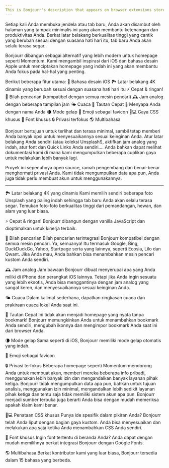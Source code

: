 ```yaml
---
This is Bonjourr's description that appears on browser extensions stores.
---
```


Setiap kali Anda membuka jendela atau tab baru, Anda akan disambut oleh halaman yang tampak minimalis ini yang akan membantu ketenangan dan produktivitas Anda. Berkat latar belakang berkualitas tinggi yang cantik yang berubah sesuai dengan suasana hati hari itu, tab baru Anda akan selalu terasa segar.

Bonjourr dibangun sebagai alternatif yang lebih modern untuk homepage seperti Momentum. Kami mengambil inspirasi dari iOS dan bahasa desain Apple untuk menciptakan homepage yang indah ini yang akan membantu Anda fokus pada hal-hal yang penting.

Berikut beberapa fitur utama:
🍏 Bahasa desain iOS
🏞 Latar belakang 4K dinamis yang berubah sesuai dengan suasana hati hari itu
⚡️ Cepat & ringan!
🔎 Bilah pencarian (kompatibel dengan semua mesin pencari)
🕰 Jam analog dengan beberapa tampilan jam
🌤 Cuaca
🔗 Tautan Cepat
👋 Menyapa Anda dengan nama Anda
🌘 Mode gelap
🥖 Emoji sebagai favicon
🧑💻 Gaya CSS khusus
📝 Font khusus
🔒 Privasi terfokus
🌎 Multibahasa

Bonjourr bertujuan untuk terlihat dan terasa minimal, sambil tetap memberi Anda banyak opsi untuk menyesuaikannya sesuai keinginan Anda. Atur latar belakang Anda sendiri (atau koleksi Unsplash!), aktifkan jam analog yang indah, atur font dan Quick Links Anda sendiri.... Anda bahkan dapat melihat dokumentasi kami di mana kami mengumpulkan beberapa cuplikan gaya untuk melakukan lebih banyak lagi.

Proyek ini sepenuhnya open source, ramah pengembang dan benar-benar menghormati privasi Anda. Kami tidak mengumpulkan data apa pun, Anda juga tidak perlu membuat akun untuk menggunakannya.

---

🏞 Latar belakang 4K yang dinamis
Kami memilih sendiri beberapa foto Unsplash yang paling indah sehingga tab baru Anda akan selalu terasa segar. Temukan foto-foto berkualitas tinggi dari pemandangan, hewan, dan alam yang luar biasa.

⚡️ Cepat & ringan!
Bonjourr dibangun dengan vanilla JavaScript dan dioptimalkan untuk kinerja terbaik.

🔎 Bilah pencarian
Bilah pencarian terintegrasi Bonjourr kompatibel dengan semua mesin pencari. Ya, semuanya! Itu termasuk Google, Bing, DuckDuckGo, Yahoo, Startpage serta yang lainnya, seperti Ecosia, Lilo dan Qwant. Jika Anda mau, Anda bahkan bisa menambahkan mesin pencari kustom Anda sendiri.

🕰 Jam analog
Jam bawaan Bonjourr dibuat menyerupai apa yang Anda miliki di iPhone dan perangkat iOS lainnya. Tetapi jika Anda ingin sesuatu yang lebih eksotis, Anda bisa menggantinya dengan jam analog yang sangat keren, dan menyesuaikannya sesuai keinginan Anda.

🌤 Cuaca
Dalam kalimat sederhana, dapatkan ringkasan cuaca dan prakiraan cuaca lokal Anda saat ini.

🔗 Tautan Cepat
Ini tidak akan menjadi homepage yang nyata tanpa bookmark! Bonjourr memungkinkan Anda untuk menambahkan bookmark Anda sendiri, mengubah ikonnya dan mengimpor bookmark Anda saat ini dari browser Anda.

🌘 Mode gelap
Sama seperti di iOS, Bonjourr memiliki mode gelap otomatis yang indah.

🥖 Emoji sebagai favicon

🔒 Privasi terfokus
Beberapa homepage seperti Momentum mendorong Anda untuk membuat akun, memberi mereka beberapa info pribadi, menggunakan lebih banyak izin dan mengandalkan banyak layanan pihak ketiga. Bonjourr tidak mengumpulkan data apa pun, bahkan untuk tujuan analisis, menggunakan izin minimal, mengandalkan lebih sedikit layanan pihak ketiga dan tentu saja tidak memiliki sistem akun apa pun. Bonjourr menjadi sumber terbuka juga berarti Anda bisa dengan mudah memeriksa apakah klaim kami benar.

🧑💻 Penataan CSS khusus
Punya ide spesifik dalam pikiran Anda? Bonjourr telah Anda liput dengan bagian gaya kustom. Anda bisa menyesuaikan dan melakukan apa saja ketika Anda menambahkan CSS Anda sendiri.

📝 Font khusus
Ingin font tertentu di beranda Anda? Anda dapat dengan mudah memilihnya berkat integrasi Bonjourr dengan Google Fonts.

🌎 Multibahasa
Berkat kontributor kami yang luar biasa, Bonjourr tersedia dalam 15 bahasa yang berbeda.
